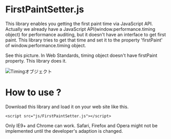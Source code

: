 # FirstPaintSetter.js

This library enables you getting the first paint time via JavaScript API. Actually we already have a JavaScript API(window.performance.timing object) for performance auditing, but it doesn't have an interface to get first paint. This library tries to get that time and set it to the property 'firstPaint' of window.performance.timing object.

See this picture. In Web Standards, timing object doesn't have firstPaint property. This library does it.

![Timingオブジェクト](http://furoshiki.github.io/readme_img/001.jpg)

# How to use ?

Download this library and load it on your web site like this.

    <script src="js/FirstPaintSetter.js"></script>

Only IE9+ and Chrome can work. Safari, Firefox and Opera might not be implemented until the developer's adaption is changed.
